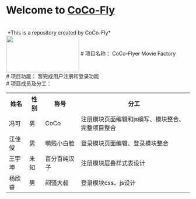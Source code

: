 # Welcome to [CoCo-Fly](https://github.com/CoCo-Fly-4/wust4CoCoFly)
<br/>
  *This is a repository created by CoCo-Fly*
<br/>
<img src="http://pic.qiantucdn.com/58pic/20/09/45/28C58PICBTI_1024.jpg" width="200" height="100" align="center">
# 项目名称： CoCo-Flyer Movie Factory
<br/>
# 项目功能： 暂完成用户注册和登录功能  
<br/>
# 项目成员及分工： 
<br/>
<table>
<tr>
<th>姓名</th>
<th>性别</th>
<th>称号</th>
<th>分工</th>
</tr>
<tr>
<td>冯可</td>
<td>男</td>
<td>CoCo</td>
<td>注册模块页面编辑和js编写、模块整合、完整项目整合</td>
</tr>
<tr>
<td>江佳俊</td>
<td>男</td>
<td>萌贱小白脸</td>
<td>登录模块页面编辑、登录模块整合</td>
</tr>
<tr>
<td>王宇坤</td>
<td>未知</td>
<td>百分百纯汉子</td>
<td>注册模块层叠样式表设计</td>
</tr>
<tr>
<td>杨欣睿</td>
<td>男</td>
<td>闷骚大叔</td>
<td>登录模块css、js设计</td>
</tr>
</table>




